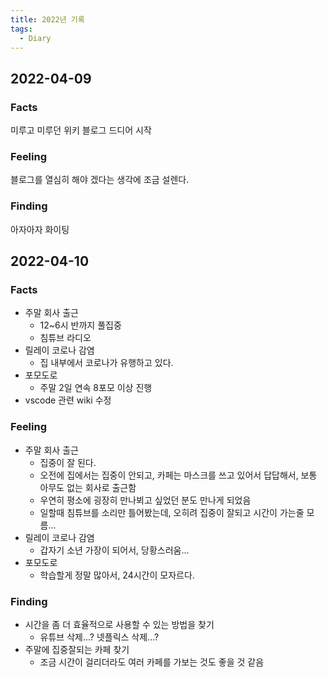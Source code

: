 ```yaml
---
title: 2022년 기록
tags:
  - Diary
---
```


## 2022-04-09  

### Facts
미루고 미루던 위키 블로그 드디어 시작

### Feeling
블로그를 열심히 해야 겠다는 생각에 조금 설렌다.

### Finding
아자아자 화이팅

## 2022-04-10

### Facts
- 주말 회사 출근
  - 12~6시 반까지 풀집중
  - 침튜브 라디오
- 릴레이 코로나 감염
  - 집 내부에서 코로나가 유행하고 있다.
- 포모도로
  - 주말 2일 연속 8포모 이상 진행
- vscode 관련 wiki 수정

### Feeling
- 주말 회사 출근
  - 집중이 잘 된다.
  - 오전에 집에서는 집중이 안되고, 카페는 마스크를 쓰고 있어서 답답해서, 보통 아무도 없는 회사로 출근함
  - 우연히 평소에 굉장히 만나뵈고 싶었던 분도 만나게 되었음
  - 일할때 침튜브를 소리만 틀어봤는데, 오히려 집중이 잘되고 시간이 가는줄 모름...
- 릴레이 코로나 감염
  - 갑자기 소년 가장이 되어서, 당황스러움...
- 포모도로
  - 학습할게 정말 많아서, 24시간이 모자르다.


### Finding
- 시간을 좀 더 효율적으로 사용할 수 있는 방법을 찾기
  - 유튜브 삭제...? 넷플릭스 삭제...?
- 주말에 집중잘되는 카페 찾기
  - 조금 시간이 걸리더라도 여러 카페를 가보는 것도 좋을 것 같음

